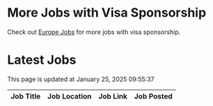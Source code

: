 # More Jobs with Visa Sponsorship

Check out [Europe Jobs](https://github.com/sureshparimi/europejobs#latest-jobs) for more jobs with visa sponsorship.

# Latest Jobs

This page is updated at January 25, 2025 09:55:37

| Job Title | Job Location | Job Link | Job Posted |
| --- | --- | --- | --- |
